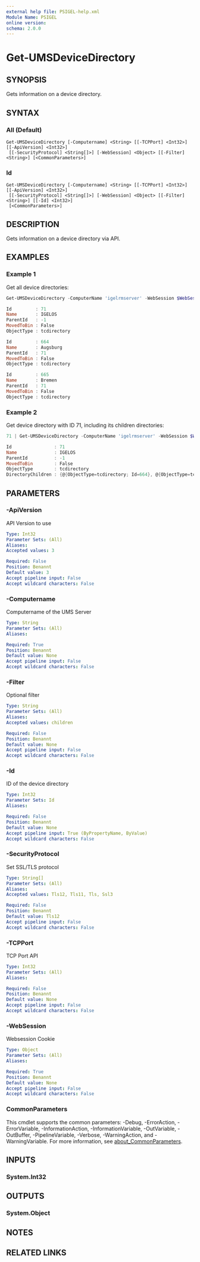 ```yaml
---
external help file: PSIGEL-help.xml
Module Name: PSIGEL
online version:
schema: 2.0.0
---
```


# Get-UMSDeviceDirectory

## SYNOPSIS
Gets information on a device directory.

## SYNTAX

### All (Default)
```
Get-UMSDeviceDirectory [-Computername] <String> [[-TCPPort] <Int32>] [[-ApiVersion] <Int32>]
 [[-SecurityProtocol] <String[]>] [-WebSession] <Object> [[-Filter] <String>] [<CommonParameters>]
```

### Id
```
Get-UMSDeviceDirectory [-Computername] <String> [[-TCPPort] <Int32>] [[-ApiVersion] <Int32>]
 [[-SecurityProtocol] <String[]>] [-WebSession] <Object> [[-Filter] <String>] [[-Id] <Int32>]
 [<CommonParameters>]
```

## DESCRIPTION
Gets information on a device directory via API.

## EXAMPLES

### Example 1

Get all device directories:

```powershell
Get-UMSDeviceDirectory -ComputerName 'igelrmserver' -WebSession $WebSession

Id         : 71
Name       : IGELOS
ParentId   : -1
MovedToBin : False
ObjectType : tcdirectory

Id         : 664
Name       : Augsburg
ParentId   : 71
MovedToBin : False
ObjectType : tcdirectory

Id         : 665
Name       : Bremen
ParentId   : 71
MovedToBin : False
ObjectType : tcdirectory
```

### Example 2

Get device directory with ID 71, including its children directories:

```powershell
71 | Get-UMSDeviceDirectory -ComputerName 'igelrmserver' -WebSession $WebSession -Filter children

Id                : 71
Name              : IGELOS
ParentId          : -1
MovedToBin        : False
ObjectType        : tcdirectory
DirectoryChildren : {@{ObjectType=tcdirectory; Id=664}, @{ObjectType=tcdirectory; Id=665}}
```

## PARAMETERS

### -ApiVersion
API Version to use

```yaml
Type: Int32
Parameter Sets: (All)
Aliases:
Accepted values: 3

Required: False
Position: Benannt
Default value: 3
Accept pipeline input: False
Accept wildcard characters: False
```

### -Computername
Computername of the UMS Server

```yaml
Type: String
Parameter Sets: (All)
Aliases:

Required: True
Position: Benannt
Default value: None
Accept pipeline input: False
Accept wildcard characters: False
```

### -Filter
Optional filter

```yaml
Type: String
Parameter Sets: (All)
Aliases:
Accepted values: children

Required: False
Position: Benannt
Default value: None
Accept pipeline input: False
Accept wildcard characters: False
```

### -Id
ID of the device directory

```yaml
Type: Int32
Parameter Sets: Id
Aliases:

Required: False
Position: Benannt
Default value: None
Accept pipeline input: True (ByPropertyName, ByValue)
Accept wildcard characters: False
```

### -SecurityProtocol
Set SSL/TLS protocol

```yaml
Type: String[]
Parameter Sets: (All)
Aliases:
Accepted values: Tls12, Tls11, Tls, Ssl3

Required: False
Position: Benannt
Default value: Tls12
Accept pipeline input: False
Accept wildcard characters: False
```

### -TCPPort
TCP Port API

```yaml
Type: Int32
Parameter Sets: (All)
Aliases:

Required: False
Position: Benannt
Default value: None
Accept pipeline input: False
Accept wildcard characters: False
```

### -WebSession
Websession Cookie

```yaml
Type: Object
Parameter Sets: (All)
Aliases:

Required: True
Position: Benannt
Default value: None
Accept pipeline input: False
Accept wildcard characters: False
```

### CommonParameters
This cmdlet supports the common parameters: -Debug, -ErrorAction, -ErrorVariable, -InformationAction, -InformationVariable, -OutVariable, -OutBuffer, -PipelineVariable, -Verbose, -WarningAction, and -WarningVariable. For more information, see [about_CommonParameters](http://go.microsoft.com/fwlink/?LinkID=113216).

## INPUTS

### System.Int32

## OUTPUTS

### System.Object
## NOTES

## RELATED LINKS
